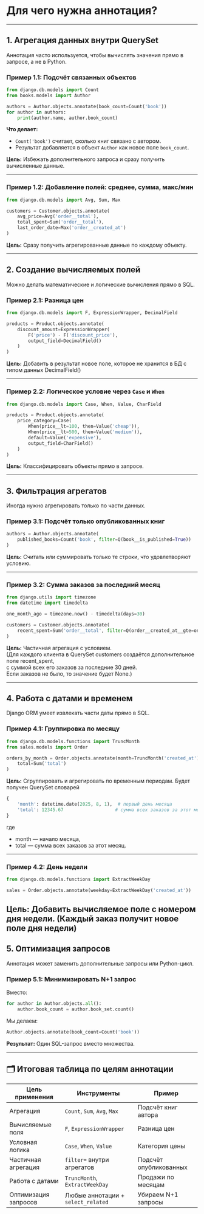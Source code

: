 # Для чего нужна аннотация?

---

## 1. **Агрегация данных внутри QuerySet**

Аннотация часто используется, чтобы вычислять значения прямо в запросе, а не в Python.

### Пример 1.1: Подсчёт связанных объектов

```python
from django.db.models import Count
from books.models import Author

authors = Author.objects.annotate(book_count=Count('book'))
for author in authors:
    print(author.name, author.book_count)
```

**Что делает:**

* `Count('book')` считает, сколько книг связано с автором.
* Результат добавляется в объект `Author` как новое поле `book_count`.

**Цель:**
Избежать дополнительного запроса и сразу получить вычисленные данные.

---

### Пример 1.2: Добавление полей: среднее, сумма, макс/мин

```python
from django.db.models import Avg, Sum, Max

customers = Customer.objects.annotate(
    avg_price=Avg('order__total'),
    total_spent=Sum('order__total'),
    last_order_date=Max('order__created_at')
)
```

**Цель:**
Сразу получить агрегированные данные по каждому объекту.

---

## 2. **Создание вычисляемых полей**

Можно делать математические и логические вычисления прямо в SQL.

### Пример 2.1: Разница цен

```python
from django.db.models import F, ExpressionWrapper, DecimalField

products = Product.objects.annotate(
    discount_amount=ExpressionWrapper(
        F('price') - F('discount_price'),
        output_field=DecimalField()
    )
)
```

**Цель:**
Добавить в результат новое поле, которое не хранится в БД с типом данных DecimalField()

---

### Пример 2.2: Логическое условие через `Case` и `When`

```python
from django.db.models import Case, When, Value, CharField

products = Product.objects.annotate(
    price_category=Case(
        When(price__lt=100, then=Value('cheap')),
        When(price__lt=500, then=Value('medium')),
        default=Value('expensive'),
        output_field=CharField()
    )
)
```

**Цель:**
Классифицировать объекты прямо в запросе.

---

## 3. **Фильтрация агрегатов**

Иногда нужно агрегировать только по части данных.

### Пример 3.1: Подсчёт только опубликованных книг

```python
authors = Author.objects.annotate(
    published_books=Count('book', filter=Q(book__is_published=True))
)
```

**Цель:**
Считать или суммировать только те строки, что удовлетворяют условию.

---

### Пример 3.2: Сумма заказов за последний месяц

```python
from django.utils import timezone
from datetime import timedelta

one_month_ago = timezone.now() - timedelta(days=30)

customers = Customer.objects.annotate(
    recent_spent=Sum('order__total', filter=Q(order__created_at__gte=one_month_ago))
)
```

**Цель:**
Частичная агрегация с условием.  
(Для каждого клиента в QuerySet customers создаётся дополнительное поле recent_spent,   
с суммой всех его заказов за последние 30 дней.   
Если заказов не было, то значение будет None.)

---

## 4. **Работа с датами и временем**

Django ORM умеет извлекать части даты прямо в SQL.

### Пример 4.1: Группировка по месяцу

```python
from django.db.models.functions import TruncMonth
from sales.models import Order

orders_by_month = Order.objects.annotate(month=TruncMonth('created_at')).values('month').annotate(
    total=Sum('total')
)
```

**Цель:**
Сгруппировать и агрегировать по временным периодам.
Будет получен QuerySet словарей
```python
{
    'month': datetime.date(2025, 8, 1),  # первый день месяца
    'total': 12345.67                   # сумма всех заказов за этот месяц
}
```
где 
* month — начало месяца, 
* total — сумма всех заказов за этот месяц.

---

### Пример 4.2: День недели

```python
from django.db.models.functions import ExtractWeekDay

sales = Order.objects.annotate(weekday=ExtractWeekDay('created_at'))
```

**Цель:**
Добавить вычисляемое поле с номером дня недели.
(Каждый заказ получит новое поле дня недели)
---

## 5. **Оптимизация запросов**

Аннотация может заменить дополнительные запросы или Python-цикл.

### Пример 5.1: Минимизировать N+1 запрос

Вместо:

```python
for author in Author.objects.all():
    author.book_count = author.book_set.count()
```

Мы делаем:

```python
Author.objects.annotate(book_count=Count('book'))
```

**Результат:**
Один SQL-запрос вместо множества.

---

## 🗂 Итоговая таблица по целям аннотации

| Цель применения      | Инструменты                        | Пример                 |
| -------------------- | ---------------------------------- | ---------------------- |
| Агрегация            | `Count`, `Sum`, `Avg`, `Max`       | Подсчёт книг автора    |
| Вычисляемые поля     | `F`, `ExpressionWrapper`           | Разница цен            |
| Условная логика      | `Case`, `When`, `Value`            | Категория цены         |
| Частичная агрегация  | `filter=` внутри агрегатов         | Подсчёт опубликованных |
| Работа с датами      | `TruncMonth`, `ExtractWeekDay`     | Продажи по месяцам     |
| Оптимизация запросов | Любые аннотации + `select_related` | Убираем N+1 запросы    |


